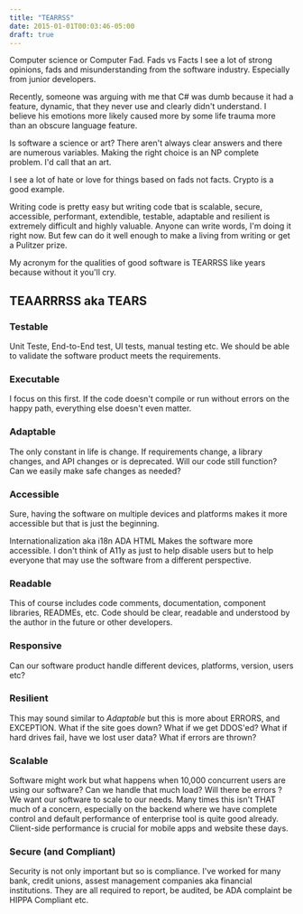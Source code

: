 ```yaml
---
title: "TEARRSS"
date: 2015-01-01T00:03:46-05:00
draft: true
---
```


Computer science or Computer Fad. Fads vs Facts
I see a lot of strong opinions, fads and misunderstanding from the software industry. Especially from junior developers.

Recently, someone was arguing with me that C# was dumb because it had a feature, dynamic, that they never use and clearly didn't understand. I believe his emotions more likely caused more by some life trauma more than an obscure language feature.

Is software a science or art? There aren't always clear answers and there are numerous variables. Making the right choice is an NP complete problem. I'd call that an art.

I see a lot of hate or love for things based on fads not facts. Crypto is a good example.

Writing code is pretty easy but writing code tbat is scalable, secure, accessible, performant, extendible, testable, adaptable and resilient is extremely difficult and highly valuable. Anyone can write words, I'm doing it right now. But few can do it well enough to make a living from writing or get a Pulitzer prize.

My acronym for the qualities of good software is TEARRSS like years because without it you'll cry.

## TEAARRRSS aka TEARS

### Testable

Unit Teste, End-to-End test, UI tests, manual testing etc. We should be able to validate the software product meets the requirements.

### Executable

I focus on this first. If the code doesn't compile or run without errors on the happy path, everything else doesn't even matter.

### Adaptable

The only constant in life is change. If requirements change, a library changes, and API changes or is deprecated. Will our code still function?
Can we easily make safe changes as needed?

### Accessible

Sure, having the software on multiple devices and platforms makes it more accessible but that is just the beginning.

Internationalization aka i18n
ADA HTML
Makes the software more accessible.
I don't think of A11y as just to help disable users but to help everyone that may use the software from a different perspective.

### Readable

This of course includes code comments, documentation, component libraries, READMEs, etc.
Code should be clear, readable and understood by the author in the future or other developers.

### Responsive

Can our software product handle different devices, platforms, version, users etc?

### Resilient

This may sound similar to _Adaptable_ but this is more about ERRORS, and EXCEPTION. What if the site goes down?
What if we get DDOS'ed? What if hard drives fail, have we lost user data? What if errors are thrown?

### Scalable

Software might work but what happens when 10,000 concurrent users are using our software? Can we handle that much load? Will there be errors ?
We want our software to scale to our needs. Many times this isn't THAT much of a concern, especially on the backend where we have complete control and default
performance of enterprise tool is quite good already. Client-side performance is crucial for mobile apps and website these days.

### Secure (and Compliant)

Security is not only important but so is compliance. I've worked for many bank, credit unions, assest management companies aka financial institutions.
They are all required to report, be audited, be ADA complaint be HIPPA Compliant etc.
